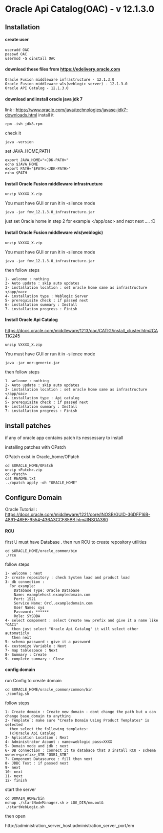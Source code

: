 # Oracle Api Catalog(OAC) - v 12.1.3.0

## Installation

#### create user
```
useradd OAC
passwd OAC
usermod -G oinstall OAC
```
#### download these files from https://edelivery.oracle.com
```
Oracle Fusion middleware infrastructure - 12.1.3.0
Oracle Fusion middleware wls(weblogic server) - 12.1.3.0
Oracle API Catalog - 12.1.3.0
```
#### download and install oracle java jdk 7
link : https://www.oracle.com/java/technologies/javase-jdk7-downloads.html
install it 
```
rpm -ivh jdk8.rpm
```
check it
```
java -version
```
set JAVA_HOME,PATH
```
export JAVA_HOME="<JDK-PATH>"
echo $JAVA_HOME
export PATH="$PATH:<JDK-PATH>"
exho $PATH
```

#### Install Oracle Fusion middleware infrastructure
```
unzip VXXXX_X.zip
```
You must have GUI or run it in -silence mode
```
java -jar fmw_12.1.3.0_infrastructure.jar
```
just set Oracle home in step 2 for example </app/oac> and next next .... :D

#### Install Oracle Fusion middleware wls(weblogic)
```
unzip VXXXX_X.zip
```
You must have GUI or run it in -silence mode
```
java -jar fmw_12.1.3.0_infrastructure.jar
```
then follow steps
```
1- welcome : nothing
2- Auto update : skip auto updates
3- installation location : set oracle home same as infrastructure </app/oac>
4- installation type : Weblogic Server
5- prerequisite check : if passed next
6- installation summary : Install
7- installation progress : Finish
```
#### Install Oracle Api Catalog

https://docs.oracle.com/middleware/1213/oac/CATIG/install_cluster.htm#CATIG245

```
unzip VXXXX_X.zip
```
You must have GUI or run it in -silence mode
```
java -jar oer-generic.jar
```
then follow steps
```
1- welcome : nothing
2- Auto update : skip auto updates
3- installation location : set oracle home same as infrastructure </app/oac>
4- installation type : Api catalog
5- prerequisite check : if passed next
6- installation summary : Install
7- installation progress : Finish
```
## install patches

if any of oracle app contains patch its nessessary to install

installing patches with OPatch 

OPatch exist in Oracle_home/OPatch

```
cd $ORACLE_HOME/OPatch
unzip <Patch>.zip
cd <Patch>
cat README.txt
../opatch apply -oh "ORACLE_HOME"
```

## Configure Domain

Oracle Tutorial : https://docs.oracle.com/middleware/1221/core/INOSB/GUID-36DFF16B-4891-46EB-9554-436A3CCF85BB.htm#INSOA380

#### RCU
first U must have Database . then run RCU to create repository utilities
```
cd $ORACLE_HOME/oracle_common/bin
./rcu
```
follow steps
```
1- welcome : next
2- create repository : check System load and product load
3- db connection : 
  For example:
    Database Type: Oracle Database
    Name: examplehost.exampledomain.com
    Port: 1521
    Service Name: Orcl.exampledomain.com
    User Name: sys
    Password: ******
    Role: SYSDBA
4- select component : select Create new prefix and give it a name like "OAC1"
   then just select "Oracle Api Catalog" it will select other automaticly 
   then next
5- schema password : give it a password
6- customize Variable : Next
7- map tablespace : Next
8- Summary : Create
9- complete summary : Close
```
#### config domain

run Config to create domain
```
cd $ORACLE_HOME/oracle_common/common/bin
./config.sh
```
follow steps
```
1- Create domain : Create new domain - dont change the path but u can change base_domain to anything
2- Template : make sure "Create Domain Using Product Templates" is selected
  then select the following templates:
  (x)Oracle Api Catalog
3- Aplication Location : Next
4- Administrator Acount : name=weblogic pass=XXXX
5- Domain mode and jdk : next
6- DB connection : connect it to databace that U install RCU - schema owner=<prefix>_STB "OSB1_STB"
7- Component Datasource : fill then next
8- JDBC Test : if passed next
9- next
10- next
11- next
12- finish
```
start the server
```
cd DOMAIN_HOME/bin
nohup ./startNodeManager.sh > LOG_DIR/nm.out&
./startWebLogic.sh
```
then open 

http://administration_server_host:administration_server_port/em
